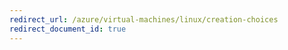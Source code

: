 ```yaml
---
redirect_url: /azure/virtual-machines/linux/creation-choices
redirect_document_id: true
---
```

